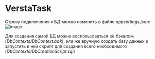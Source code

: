 # VerstaTask
Строку подключения к БД можно изменить в файле *appsettings.json*:![image](https://github.com/P4rpleSky/VerstaTask/assets/98335981/d29e2571-b6e1-440d-98ba-cca78bfa3ea8)

Для создания самой БД можно воспользоваться её бэкапом (*DbContexts/DbContext.bak*), или же вручную создать базу данных и запустить в ней скрипт для 
создания всего необходимого (*DbContexts/DbCreationScript.sql*)
